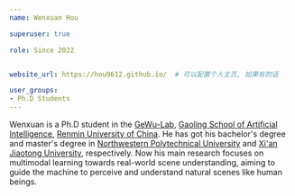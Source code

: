 ```yaml
---
name: Wenxuan Hou

superuser: true

role: Since 2022


website_url: https://hou9612.github.io/  # 可以配置个人主页, 如果有的话

user_groups:
- Ph.D Students
---
```

Wenxuan is a Ph.D student in the [GeWu-Lab](https://dtaoo.github.io/group.html), [Gaoling School of Artificial Intelligence](http://ai.ruc.edu.cn/), [Renmin University of China](https://www.ruc.edu.cn/). He has got his bachelor's degree and master's degree in [Northwestern Polytechnical University](https://www.nwpu.edu.cn/) and [Xi'an Jiaotong University](http://www.xjtu.edu.cn/), respectively.  Now his main research focuses on multimodal learning towards real-world scene understanding, aiming to guide the machine to perceive and understand natural scenes like human beings.


